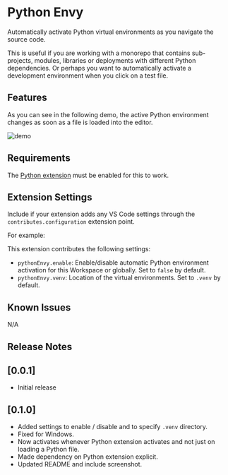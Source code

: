 # Python Envy

Automatically activate Python virtual environments as you navigate the source code.

This is useful if you are working with a monorepo that contains sub-projects, modules, libraries or deployments with different Python dependencies. Or perhaps you want to automatically activate a development environment when you click on a test file.

## Features

As you can see in the following demo, the active Python environment changes as soon as a file is loaded into the editor.

![demo](images/https://raw.githubusercontent.com/teticio/python-envy/main/images/screenshot.gif)

## Requirements

The [Python extension](https://marketplace.visualstudio.com/items?itemName=ms-python.python) must be enabled for this to work.

## Extension Settings

Include if your extension adds any VS Code settings through the `contributes.configuration` extension point.

For example:

This extension contributes the following settings:

* `pythonEnvy.enable`: Enable/disable automatic Python environment activation for this Workspace or globally. Set to `false` by default.
* `pythonEnvy.venv`: Location of the virtual environments. Set to `.venv` by default.

## Known Issues

N/A

## Release Notes

## [0.0.1]

- Initial release

## [0.1.0]

- Added settings to enable / disable and to specify `.venv` directory.
- Fixed for Windows.
- Now activates whenever Python extension activates and not just on loading a Python file.
- Made dependency on Python extension explicit.
- Updated README and include screenshot.
